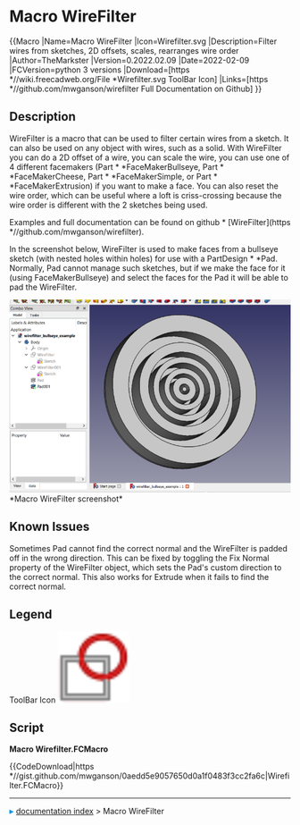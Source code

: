 # Macro WireFilter
{{Macro
|Name=Macro WireFilter
|Icon=Wirefilter.svg
|Description=Filter wires from sketches, 2D offsets, scales, rearranges wire order
|Author=TheMarkster
|Version=0.2022.02.09
|Date=2022-02-09
|FCVersion=python 3 versions
|Download=[https   *//wiki.freecadweb.org/File   *Wirefilter.svg ToolBar Icon]
|Links=[https   *//github.com/mwganson/wirefilter Full Documentation on Github]
}}

## Description

WireFilter is a macro that can be used to filter certain wires from a sketch. It can also be used on any object with wires, such as a solid. With WireFilter you can do a 2D offset of a wire, you can scale the wire, you can use one of 4 different facemakers (Part   *   *FaceMakerBullseye, Part   *   *FaceMakerCheese, Part   *   *FaceMakerSimple, or Part   *   *FaceMakerExtrusion) if you want to make a face. You can also reset the wire order, which can be useful where a loft is criss-crossing because the wire order is different with the 2 sketches being used.

Examples and full documentation can be found on github   * [WireFilter](https   *//github.com/mwganson/wirefilter).

In the screenshot below, WireFilter is used to make faces from a bullseye sketch (with nested holes within holes) for use with a PartDesign   *   *Pad. Normally, Pad cannot manage such sketches, but if we make the face for it (using FaceMakerBullseye) and select the faces for the Pad it will be able to pad the WireFilter.

 <img alt="" src=images/Wirefilter_scr1.png  style="width   *600px;">  
*Macro WireFilter screenshot‎*

## Known Issues 

Sometimes Pad cannot find the correct normal and the WireFilter is padded off in the wrong direction. This can be fixed by toggling the Fix Normal property of the WireFilter object, which sets the Pad\'s custom direction to the correct normal. This also works for Extrude when it fails to find the correct normal.

## Legend

 

ToolBar Icon  ![](images/Wirefilter.svg ) 

## Script

 **Macro Wirefilter.FCMacro**


{{CodeDownload|https   *//gist.github.com/mwganson/0aedd5e9057650d0a1f0483f3cc2fa6c|Wirefilter.FCMacro}}



---
![](images/Right_arrow.png) [documentation index](../README.md) > Macro WireFilter
